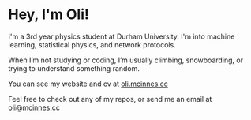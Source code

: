 # Hey, I'm Oli!

I'm a 3rd year physics student at Durham University. I'm into machine learning, statistical physics, and network protocols.

When I’m not studying or coding, I’m usually climbing, snowboarding, or trying to understand something random.

You can see my website and cv at [oli.mcinnes.cc](https://oli.mcinnes.cc/)

Feel free to check out any of my repos, or send me an email at [oli@mcinnes.cc](mailto://oli@mcinnes.cc)
